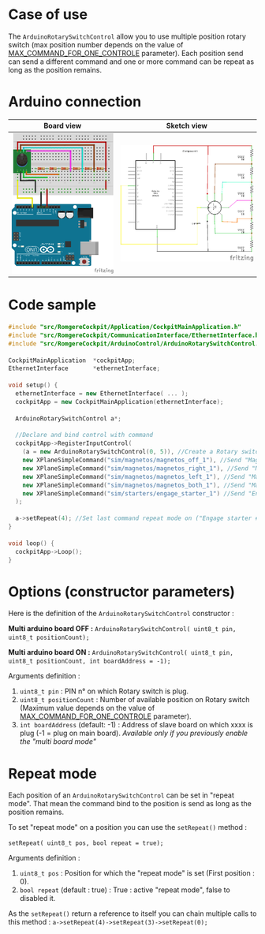 # Case of use

The `ArduinoRotarySwitchControl` allow you to use multiple position rotary switch (max position number depends on the value of [MAX_COMMAND_FOR_ONE_CONTROLE](/resources/doc/1-configuration-reference.md#MAX_COMMAND_FOR_ONE_CONTROLE) parameter). Each position send can send a different command and one or more command can be repeat as long as the position remains.

# Arduino connection

Board view | Sketch view
---------- | -----------
![Rotary switch connection (board view)](/resources/img/rotary_switch_bb.png?raw=true) | ![Rotary switch connection (sketch view)](/resources/img/rotary_switch_sk.png?raw=true)


# Code sample

```cpp
#include "src/RomgereCockpit/Application/CockpitMainApplication.h"
#include "src/RomgereCockpit/CommunicationInterface/EthernetInterface.h"
#include "src/RomgereCockpit/ArduinoControl/ArduinoRotarySwitchControl.h"

CockpitMainApplication  *cockpitApp;
EthernetInterface       *ethernetInterface;

void setup() {
  ethernetInterface = new EthernetInterface( ... );
  cockpitApp = new CockpitMainApplication(ethernetInterface);

  ArduinoRotarySwitchControl a*;

  //Declare and bind control with command
  cockpitApp->RegisterInputControl(
    (a = new ArduinoRotarySwitchControl(0, 5)), //Create a Rotary switch with 5 position on PIN n°0
    new XPlaneSimpleCommand("sim/magnetos/magnetos_off_1"), //Send "Magnetos off for engine #1" to X-Plane
    new XPlaneSimpleCommand("sim/magnetos/magnetos_right_1"), //Send "Magnetos right for engine #1" to X-Plane
    new XPlaneSimpleCommand("sim/magnetos/magnetos_left_1"), //Send "Magnetos left for engine #1" to X-Plane
    new XPlaneSimpleCommand("sim/magnetos/magnetos_both_1"), //Send "Magnetos both for engine #1" to X-Plane
    new XPlaneSimpleCommand("sim/starters/engage_starter_1") //Send "Engage starter #1" to X-Plane
  );

  a->setRepeat(4); //Set last command repeat mode on ("Engage starter #1" command)
}

void loop() {
  cockpitApp->Loop();
}
```

# Options (constructor parameters)

Here is the definition of the `ArduinoRotarySwitchControl` constructor :

**Multi arduino board OFF :**
`ArduinoRotarySwitchControl( uint8_t pin, uint8_t positionCount);`

**Multi arduino board ON :**
`ArduinoRotarySwitchControl( uint8_t pin, uint8_t positionCount, int boardAddress = -1);`

Arguments definition :
1. `uint8_t pin` : PIN n° on which Rotary switch is plug.
2. `uint8_t positionCount` : Number of available position on Rotary switch (Maximum value depends on the value of [MAX_COMMAND_FOR_ONE_CONTROLE](/resources/doc/1-configuration-reference.md#MAX_COMMAND_FOR_ONE_CONTROLE) parameter).
3. `int boardAddress` (default: -1) : Address of slave board on which xxxx is plug (-1 = plug on main board). *Available only if you previously enable the "multi board mode"*

# Repeat mode

Each position of an `ArduinoRotarySwitchControl` can be set in "repeat mode". That mean the command bind to the position is send as long as the position remains.

To set "repeat mode" on a position you can use the `setRepeat()` method :

`setRepeat( uint8_t pos, bool repeat = true);`

Arguments definition :
1. `uint8_t pos` : Position for which the "repeat mode" is set (First position : 0).
2. `bool repeat` (default : true) : True : active "repeat mode", false to disabled it.

As the `setRepeat()` return a reference to itself you can chain multiple calls to this method :
`a->setRepeat(4)->setRepeat(3)->setRepeat(0);`
